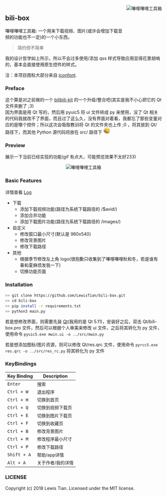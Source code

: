 <img src="images/bilibili.ico" height="120" alt="嗶哩嗶哩工具箱" title="嗶哩嗶哩工具箱" align="right">

## bili-box
嗶哩嗶哩工具箱: 一个用来下载视频、图片(或许会增加下载音频的功能也不一定)的一个小东西。

> 简约但不简单

我的设计哲学如上所示，所以不会过多使用/添加 qss 样式导致应用显得花里胡哨的，基本会直接使用原生控件的样式。

注：本项目图标大部分来自 [iconfont](http://www.iconfont.cn).

### Preface
这个算是对之前做的一个 [bilibili-kit](https://github.com/LewisTian/PyQt5-Apps/blob/master/bilibili-kit) 的一个升级/整合吧(其实是我不小心把它的 Qt 文件夹删了 ;3)<br >
因为界面是用 Qt 写的，然后用 pyuic5 将 ui 文件转成 py 来使用，没了 Qt 相关的代码我就改不了界面，而且过了这么久，没有界面对着看，我都忘了那些变量对应的是哪个控件；所以这次会吸取教训将 Qt 的文件夹也上传 ;0 ，将其放到 Qt/ 路径下，而其他 Python 源代码将放在 src/ 路径下 <span><img src="images/cry.png" height="20" alt="掩面哭" title="掩面哭"></span>

### Preview
展示一下当前已经实现的功能(gif 有点大，可能预览效果不太好233)
<div align="center">
	<img src="images/preview.gif" alt="嗶哩嗶哩工具箱" title="嗶哩嗶哩工具箱">
</div>

### Basic Features
详情查看 [Log](LOG.md)
- 下载
	- 添加下载视频功能(路径为系统下载路径的 /$avid/)
	- 添加合并功能
	- 添加下载图片功能(路径为系统下载路径的 /images/)
- 自定义
	- 修改窗口最小尺寸(默认是 960x540)
	- 修改背景图片
	- 修改下载路径
- 其他
	- 根据季节修改左上角 logo(很抱歉只收集到了嗶哩嗶哩秋和冬，若是谁有春和夏麻烦发我一下)
	- 切换功能页面

### Installation
```bash
>> git clone https://github.com/LewisTian/bili-box.git
>> cd bili-box
>> pip install -r requirements.txt
>> python3 main.py
```
若是想修改界面，则需要先装 [Qt](https://www.qt.io/)(我用的是 Qt 5.11)，安装好之后，双击 Qt/bili-box.pro 文件，然后可以根据个人审美来修改 ui 文件，之后将其转化为 py 文件，使用命令 `pyuic5.exe mwin.ui -o ../src/mwin.py`

若是想添加图标/图片资源，则可以修改 Qt/res.qrc 文件，使用命令 `pyrcc5.exe res.qrc -o ../src/res_rc.py` 将其转化为 py 文件

### KeyBindings

Key Binding                                | Description
-------------------------------------------|---------------------------------------------------------
<kbd>Enter</kbd>                           | 搜索
<kbd>Ctrl + W</kbd>                        | 退出程序
<kbd>Ctrl + H</kbd>                        | 切换到首页
<kbd>Ctrl + Q</kbd>                        | 切换到视频下载页
<kbd>Ctrl + E</kbd>                        | 切换到图片下载页
<kbd>Ctrl + F</kbd>                        | 切换到收藏页
<kbd>Ctrl + B</kbd>                        | 修改背景图片
<kbd>Ctrl + M</kbd>                        | 修改程序最小尺寸
<kbd>Ctrl + P</kbd>                        | 修改下载路径
<kbd>Shift + A</kbd>                       | 帮助/app详情
<kbd>Alt + A</kbd>                         | 关于作者/我的详情

### LICENSE
Copyright (c) 2018 Lewis Tian. Licensed under the MIT license.